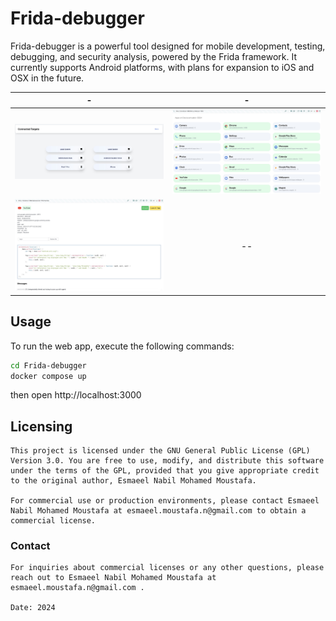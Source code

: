 # Frida-debugger

Frida-debugger is a powerful tool designed for mobile development, testing, debugging, and security analysis, powered by the Frida framework. It currently supports Android platforms, with plans for expansion to iOS and OSX in the future.



|                     -                     |               -                |
| :--------------------------------------------: | :----------------------------------------: |
| ![Frida-debugger Screenshot](/art/devices.jpg) | ![Frida-debugger Screenshot](/art/apps.jpg) |
|  ![Frida-debugger Screenshot](/art/appin.jpg)  |                     --                     |

## Usage

To run the web app, execute the following commands:

```bash
cd Frida-debugger
docker compose up
```

then open http://localhost:3000




## Licensing
```
This project is licensed under the GNU General Public License (GPL) Version 3.0. You are free to use, modify, and distribute this software under the terms of the GPL, provided that you give appropriate credit to the original author, Esmaeel Nabil Mohamed Moustafa.

For commercial use or production environments, please contact Esmaeel Nabil Mohamed Moustafa at esmaeel.moustafa.n@gmail.com to obtain a commercial license.
```

### Contact

```
For inquiries about commercial licenses or any other questions, please reach out to Esmaeel Nabil Mohamed Moustafa at esmaeel.moustafa.n@gmail.com .

Date: 2024
```
